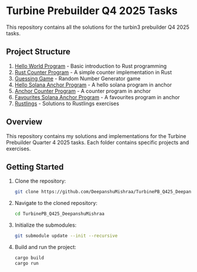 # Turbine Prebuilder Q4 2025 Tasks

This repository contains all the solutions for the turbin3 prebuilder Q4 2025 tasks.

## Project Structure

1. [Hello World Program](./RNG_GAME/hello_world) - Basic introduction to Rust programming
2. [Rust Counter Program](./RNG_GAME/counter) - A simple counter implementation in Rust
3. [Guessing Game](./RNG_GAME/guessing_game) - Random Number Generator game
4. [Hello Solana Anchor Program](./hello_solana) - A hello solana program in anchor
5. [Anchor Counter Program](./solana-counter) - A counter program in anchor
6. [Favourites Solana Anchor Program](./favourites-sol) - A favourites program in anchor
7. [Rustlings](https://github.com/DeepanshuMishraa/rustlings) - Solutions to Rustlings exercises

## Overview

This repository contains my solutions and implementations for the Turbine Prebuilder Quarter 4 2025 tasks. Each folder contains specific projects and exercises.

## Getting Started

1. Clone the repository:
   ```bash
   git clone https://github.com/DeepanshuMishraa/TurbinePB_Q425_DeepanshuMishraa.git
   ```

2. Navigate to the cloned repository:
   ```bash
   cd TurbinePB_Q425_DeepanshuMishraa
   ```

3. Initialize the submodules:
   ```bash
   git submodule update --init --recursive
   ```

4. Build and run the project:
   ```bash
   cargo build
   cargo run
   ```
